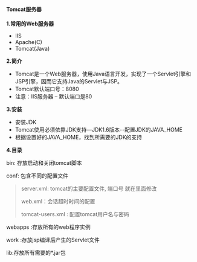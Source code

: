 #### Tomcat服务器

**1.常用的Web服务器**

-    IIS
-    Apache(C)
-    Tomcat(Java)

**2.简介**

- Tomcat是一个Web服务器，使用Java语言开发，实现了一个Servlet引擎和JSP引擎，因而它支持Java的Servlet与JSP。
- Tomcat默认端口号：8080
- 注意：IIS服务器 – 默认端口是80

**3.安装**

- 安装JDK
- Tomcat使用必须依靠JDK支持—JDK1.6版本--配置JDK的JAVA_HOME
- 根据设置好的JAVA_HOME，找到所需要的JDK的支持

**4.目录**

bin: 存放启动和关闭tomcat脚本

conf: 包含不同的配置文件

> server.xml:  tomcat的主要配置文件,  端口号 就在里面修改 
>
> web.xml：会话超时时间的配置 
>
> tomcat-users.xml : 配置tomcat用户名与密码
>

webapps :存放所有的web程序实例

work :存放jsp编译后产生的Servlet文件

lib:存放所有需要的*.jar包
